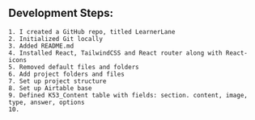 ## Development Steps:
    1. I created a GitHub repo, titled LearnerLane
    2. Initialized Git locally
    3. Added README.md
    4. Installed React, TailwindCSS and React router along with React-icons
    5. Removed default files and folders
    6. Add project folders and files
    7. Set up project structure
    8. Set up Airtable base
    9. Defined K53_Content table with fields: section. content, image, type, answer, options
    10. 
